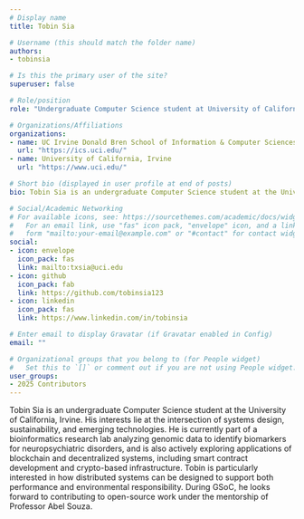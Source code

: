 ```yaml
---
# Display name
title: Tobin Sia

# Username (this should match the folder name)
authors:
- tobinsia

# Is this the primary user of the site?
superuser: false

# Role/position
role: "Undergraduate Computer Science student at University of California, Irvine"

# Organizations/Affiliations
organizations:
- name: UC Irvine Donald Bren School of Information & Computer Sciences
  url: "https://ics.uci.edu/"
- name: University of California, Irvine
  url: "https://www.uci.edu/"

# Short bio (displayed in user profile at end of posts)
bio: Tobin Sia is an undergraduate Computer Science student at the University of California, Irvine. His interests lie at the intersection of systems design, sustainability, and emerging technologies. He is currently part of a bioinformatics research lab analyzing genomic data to identify biomarkers for neuropsychiatric disorders, and is also actively exploring applications of blockchain and decentralized systems, including smart contract development and crypto-based infrastructure. Tobin is particularly interested in how distributed systems can be designed to support both performance and environmental responsibility. During GSoC, he looks forward to contributing to open-source work under the mentorship of Professor Abel Souza.

# Social/Academic Networking
# For available icons, see: https://sourcethemes.com/academic/docs/widgets/#icons
#   For an email link, use "fas" icon pack, "envelope" icon, and a link in the
#   form "mailto:your-email@example.com" or "#contact" for contact widget.
social:
- icon: envelope
  icon_pack: fas
  link: mailto:txsia@uci.edu
- icon: github
  icon_pack: fab
  link: https://github.com/tobinsia123
- icon: linkedin
  icon_pack: fas
  link: https://www.linkedin.com/in/tobinsia

# Enter email to display Gravatar (if Gravatar enabled in Config)
email: ""

# Organizational groups that you belong to (for People widget)
#   Set this to `[]` or comment out if you are not using People widget.  
user_groups:
- 2025 Contributors
---
```


Tobin Sia is an undergraduate Computer Science student at the University of California, Irvine. His interests lie at the intersection of systems design, sustainability, and emerging technologies. He is currently part of a bioinformatics research lab analyzing genomic data to identify biomarkers for neuropsychiatric disorders, and is also actively exploring applications of blockchain and decentralized systems, including smart contract development and crypto-based infrastructure. Tobin is particularly interested in how distributed systems can be designed to support both performance and environmental responsibility. During GSoC, he looks forward to contributing to open-source work under the mentorship of Professor Abel Souza.